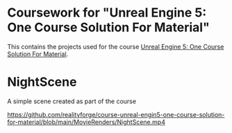 # Coursework for "Unreal Engine 5: One Course Solution For Material"

This contains the projects used for the course [Unreal Engine 5: One Course Solution For Material](https://www.udemy.com/course/unreal-engin5-one-course-solution-for-material).

# NightScene

A simple scene created as part of the course

https://github.com/realityforge/course-unreal-engin5-one-course-solution-for-material/blob/main/MovieRenders/NightScene.mp4
